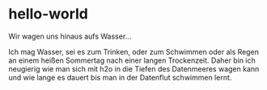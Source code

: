 # hello-world
Wir wagen uns hinaus aufs Wasser... 

Ich mag Wasser, sei es zum Trinken, oder zum Schwimmen oder als Regen an einem heißen Sommertag nach einer langen Trockenzeit. Daher bin ich neugierig wie man sich mit h2o in die Tiefen des Datenmeeres wagen kann und wie lange es dauert bis man in der Datenflut schwimmen lernt. 
